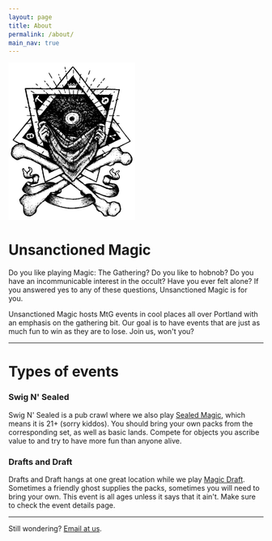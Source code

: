```yaml
---
layout: page
title: About
permalink: /about/
main_nav: true
---
```

 <a href="https://patreon.com/unsanctionedmagic" target="_blank">
  <img src="/assets/UM_Logo.png" alt="As above, so below." style="width:250px;height:311px;border:0;">
</a>
<h1>Unsanctioned Magic</h1>
Do you like playing Magic: The Gathering? Do you like to hobnob? Do you have an incommunicable interest in the occult? Have you ever felt alone? If you answered yes to any of these questions, Unsanctioned Magic is for you.

Unsanctioned Magic hosts MtG events in cool places all over Portland with an emphasis on the gathering bit. Our goal is to have events that are just as much fun to win as they are to lose. Join us, won't you?

<hr>

<h1>Types of events</h1>

<h3>Swig N' Sealed</h3>
Swig N' Sealed is a pub crawl where we also play <a href="https://magic.wizards.com/en/game-info/gameplay/formats/sealed-deck">Sealed Magic</a>, which means it is 21+ (sorry kiddos). You should bring your own packs from the corresponding set, as well as basic lands. Compete for objects you ascribe value to and try to have more fun than anyone alive.

<h3>Drafts and Draft</h3>
Drafts and Draft hangs at one great location while we play <a href="https://magic.wizards.com/en/game-info/gameplay/formats/booster-draft">Magic Draft</a>. Sometimes a friendly ghost supplies the packs, sometimes you will need to bring your own. This event is all ages unless it says that it ain't. Make sure to check the event details page.

<hr>

Still wondering? <a href="mailto:us@unsacntionedmagic.com">Email at us</a>.
